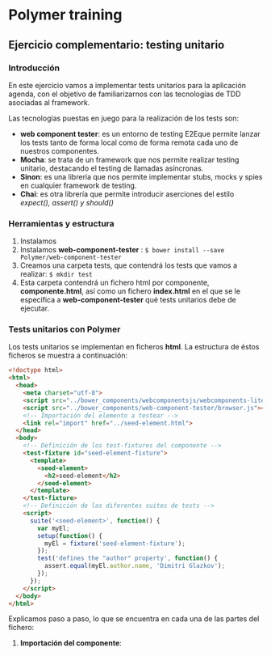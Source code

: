 # Polymer training

## Ejercicio complementario: testing unitario

### Introducción

En este ejercicio vamos a implementar tests unitarios para la aplicación agenda, con el objetivo de familiarizarnos con las tecnologías de TDD asociadas al framework.

Las tecnologías puestas en juego para la realización de los tests son:

* **web component tester**: es un entorno de testing E2Eque permite lanzar los tests tanto de forma local como de forma remota cada uno de nuestros componentes.
* **Mocha**: se trata de un framework que nos permite realizar testing unitario, destacando el testing de llamadas asíncronas.
* **Sinon**: es una librería que nos permite implementar stubs, mocks y spies en cualquier framework de testing.
* **Chai**: es otra librería que permite introducir aserciones del estilo *expect(), assert() y should()*

### Herramientas y estructura
1. Instalamos
2. Instalamos **web-component-tester** : ```$ bower install --save Polymer/web-component-tester ```
3. Creamos una carpeta tests, que contendrá los tests que vamos a realizar: ```$ mkdir test```
4. Esta carpeta contendrá un fichero html por componente, **componente.html**, así como un fichero **index.html** en el que se  le especifica a **web-component-tester** qué tests unitarios debe de ejecutar.

### Tests unitarios con Polymer

Los tests unitarios se implementan en ficheros **html**. La estructura de éstos ficheros se muestra a continuación:

```html
<!doctype html>
<html>
  <head>
    <meta charset="utf-8">
    <script src="../bower_components/webcomponentsjs/webcomponents-lite.js"></script>
    <script src="../bower_components/web-component-tester/browser.js"></script>
    <!-- Importación del elemento a testear -->
    <link rel="import" href="../seed-element.html">
  </head>
  <body>
    <!-- Definición de los test-fixtures del componente -->
    <test-fixture id="seed-element-fixture">
      <template>
        <seed-element>
          <h2>seed-element</h2>
        </seed-element>
      </template>
    </test-fixture>
    <!-- Definición de las diferentes suites de tests -->
    <script>
      suite('<seed-element>', function() {
        var myEl;
        setup(function() {
          myEl = fixture('seed-element-fixture');
        });
        test('defines the "author" property', function() {
          assert.equal(myEl.author.name, 'Dimitri Glazkov');
        });
      });
    </script>
  </body>
</html>
```
Explicamos paso a paso, lo que se encuentra en cada una de las partes del fichero:

1. **Importación del componente**:
